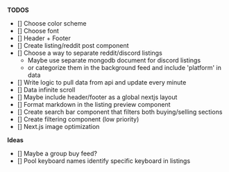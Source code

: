 **TODOS**
- [] Choose color scheme
- [] Choose font
- [] Header + Footer
- [] Create listing/reddit post component
- [] Choose a way to separate reddit/discord listings
    - Maybe use separate mongodb document for discord listings
    - or categorize them in the background feed and include 'platform' in data
- [] Write logic to pull data from api and update every minute
- [] Data infinite scroll
- [] Maybe include header/footer as a global nextjs layout
- [] Format markdown in the listing preview component
- [] Create search bar component that filters both buying/selling sections
- [] Create filtering component (low priority)
- [] Next.js image optimization

**Ideas**
- [] Maybe a group buy feed?
- [] Pool keyboard names identify specific keyboard in listings
